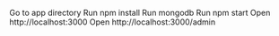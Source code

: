 Go to app directory
Run npm install
Run mongodb
Run npm start
Open http://localhost:3000
Open http://localhost:3000/admin
